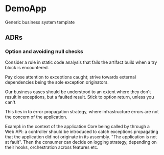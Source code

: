 # DemoApp
Generic business system template

## ADRs
### Option and avoiding null checks
Consider a rule in static code analysis that fails the artifact build when a try
block is encountered. 

Pay close attention to exceptions caught; strive towards external dependencies
being the sole exception originators.

Our business cases should be understood to an extent
where they don't result in exceptions, but a faulted result. Stick to option return, unless you can't.

This ties in to error propagation strategy, where infrastructure errors are not the concern of the application.

Exampl: in the context of the application Core being called by through a Web API: a controller should be introduced
to catch exceptions propagating that the application did not originate in its assembly.
"The application is not at fault".
Then the consumer can decide on logging strategy, depending on their hooks, orchestration across features etc.
